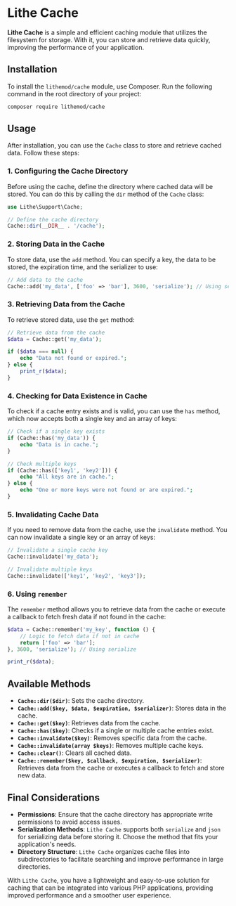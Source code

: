 # Lithe Cache 

**Lithe Cache** is a simple and efficient caching module that utilizes the filesystem for storage. With it, you can store and retrieve data quickly, improving the performance of your application.

## Installation

To install the `lithemod/cache` module, use Composer. Run the following command in the root directory of your project:

```bash
composer require lithemod/cache
```

## Usage

After installation, you can use the `Cache` class to store and retrieve cached data. Follow these steps:

### 1. Configuring the Cache Directory

Before using the cache, define the directory where cached data will be stored. You can do this by calling the `dir` method of the `Cache` class:

```php
use Lithe\Support\Cache;

// Define the cache directory
Cache::dir(__DIR__ . '/cache');
```

### 2. Storing Data in the Cache

To store data, use the `add` method. You can specify a key, the data to be stored, the expiration time, and the serializer to use:

```php
// Add data to the cache
Cache::add('my_data', ['foo' => 'bar'], 3600, 'serialize'); // Using serialize
```

### 3. Retrieving Data from the Cache

To retrieve stored data, use the `get` method:

```php
// Retrieve data from the cache
$data = Cache::get('my_data');

if ($data === null) {
    echo "Data not found or expired.";
} else {
    print_r($data);
}
```

### 4. Checking for Data Existence in Cache

To check if a cache entry exists and is valid, you can use the `has` method, which now accepts both a single key and an array of keys:

```php
// Check if a single key exists
if (Cache::has('my_data')) {
    echo "Data is in cache.";
}

// Check multiple keys
if (Cache::has(['key1', 'key2'])) {
    echo "All keys are in cache.";
} else {
    echo "One or more keys were not found or are expired.";
}
```

### 5. Invalidating Cache Data

If you need to remove data from the cache, use the `invalidate` method. You can now invalidate a single key or an array of keys:

```php
// Invalidate a single cache key
Cache::invalidate('my_data');

// Invalidate multiple keys
Cache::invalidate(['key1', 'key2', 'key3']);
```

### 6. Using `remember`

The `remember` method allows you to retrieve data from the cache or execute a callback to fetch fresh data if not found in the cache:

```php
$data = Cache::remember('my_key', function () {
    // Logic to fetch data if not in cache
    return ['foo' => 'bar'];
}, 3600, 'serialize'); // Using serialize

print_r($data);
```

## Available Methods

- **`Cache::dir($dir)`**: Sets the cache directory.
- **`Cache::add($key, $data, $expiration, $serializer)`**: Stores data in the cache.
- **`Cache::get($key)`**: Retrieves data from the cache.
- **`Cache::has($key)`**: Checks if a single or multiple cache entries exist.
- **`Cache::invalidate($key)`**: Removes specific data from the cache.
- **`Cache::invalidate(array $keys)`**: Removes multiple cache keys.
- **`Cache::clear()`**: Clears all cached data.
- **`Cache::remember($key, $callback, $expiration, $serializer)`**: Retrieves data from the cache or executes a callback to fetch and store new data.

## Final Considerations

- **Permissions**: Ensure that the cache directory has appropriate write permissions to avoid access issues.
- **Serialization Methods**: `Lithe Cache` supports both `serialize` and `json` for serializing data before storing it. Choose the method that fits your application's needs.
- **Directory Structure**: `Lithe Cache` organizes cache files into subdirectories to facilitate searching and improve performance in large directories.

With `Lithe Cache`, you have a lightweight and easy-to-use solution for caching that can be integrated into various PHP applications, providing improved performance and a smoother user experience.